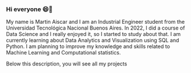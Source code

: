 ### Hi everyone 😄👋

My name is Martin Aiscar and I am an Industrial Engineer student from the Universidad Tecnológica Nacional Buenos Aires. In 2022, I did a course of Data Science and I really enjoyed it, so I started to study about that. I am currently learning about Data Analytics and Visualization using SQL and Python. I am planning to improve my knowledge and skills related to Machine Learning and Computational statistics.

Below this description, you will see all my projects 
#

